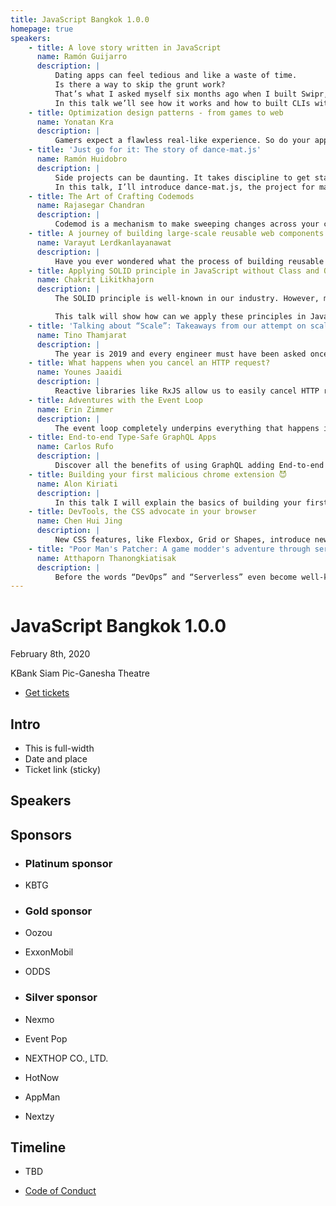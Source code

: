 ```yaml
---
title: JavaScript Bangkok 1.0.0
homepage: true
speakers:
    - title: A love story written in JavaScript
      name: Ramón Guijarro
      description: |
          Dating apps can feel tedious and like a waste of time.
          Is there a way to skip the grunt work?
          That’s what I asked myself six months ago when I built Swipr, a tool written in JavaScript that does the swiping for you.
          In this talk we’ll see how it works and how to built CLIs with Node along the way.
    - title: Optimization design patterns - from games to web
      name: Yonatan Kra
      description: |
          Gamers expect a flawless real-like experience. So do your applications users. Utilizing techniques that are heavily used in games, can help you boost your app’s performance and also save you money in cloud expanses. We’ll see how you can save on CPU, memory and bandwidth with these techniques.
    - title: 'Just go for it: The story of dance-mat.js'
      name: Ramón Huidobro
      description: |
          Side projects can be daunting. It takes discipline to get started, and even more so to finish.
          In this talk, I’ll introduce dance-mat.js, the project for making a Dance Dance Revolution controller with a yoga mat, a Raspberry Pi, conductive paint, and Node.js.
    - title: The Art of Crafting Codemods
      name: Rajasegar Chandran
      description: |
          Codemod is a mechanism to make sweeping changes across your code with ease and effectiveness, assisting in large-scale migrations of the code-base. This can be performed through automated tools such as jscodeshift.
    - title: A journey of building large-scale reusable web components
      name: Varayut Lerdkanlayanawat
      description: |
          Have you ever wondered what the process of building reusable web components that are used by 200+ developer teams looks like? In this talk, you will be walked through all aspects that need to be considered while designing and implementing reusable web components along with fun real-world examples.
    - title: Applying SOLID principle in JavaScript without Class and Object
      name: Chakrit Likitkhajorn
      description: |
          The SOLID principle is well-known in our industry. However, most of the articles, books, and examples are based on traditional Object-oriented language constructs.

          This talk will show how can we apply these principles in Javascript where classes are not necessary nor encouraged.
    - title: 'Talking about “Scale”: Takeaways from our attempt on scaling a small system in the Gojek Universe'
      name: Tino Thamjarat
      description: |
          The year is 2019 and every engineer must have been asked once to build a “scalable” system. I will be telling the story of our team journey in building a financial system that serves 20X traffic in less than a year. Engineering practices, wrong (and right!) decisions, process improvement and more!
    - title: What happens when you cancel an HTTP request?
      name: Younes Jaaidi
      description: |
          Reactive libraries like RxJS allow us to easily cancel HTTP requests but is that really efficient? What really happens on the back-end? Is it possible to propagate the cancelation from the front-end through our microservices and cancel the database query?
    - title: Adventures with the Event Loop
      name: Erin Zimmer
      description: |
          The event loop completely underpins everything that happens in the browser. Yet many developers know very little about it. This talk will help them better understand the nitty-gritty of what’s really going on when you create a Promise, add an event listener, or request an animation frame.
    - title: End-to-end Type-Safe GraphQL Apps
      name: Carlos Rufo
      description: |
          Discover all the benefits of using GraphQL adding End-to-end Type-Safety to your app with this live-coding talk. At the end of such, you’ll want to refactor your codebase in order to take all the advantages of TypeScript, GraphQL & React working together on a SpaceX demo 🚀
    - title: Building your first malicious chrome extension 😈
      name: Alon Kiriati
      description: |
          In this talk I will explain the basics of building your first chrome extension, in just a couple of minutes! It takes few more lines to turn it into a malicious one. The main purpose here is not to turn you into a hacker, but to increase awareness to these “small” and “harmless” plugins.
    - title: DevTools, the CSS advocate in your browser
      name: Chen Hui Jing
      description: |
          New CSS features, like Flexbox, Grid or Shapes, introduce new properties that can sometimes be complicated to people who are encountering them for the first time. This talk will introduce DevTools features that can help us understand what’s going on, and make it less intimidating to try out new CSS.
    - title: "Poor Man's Patcher: A game modder's adventure through serverless sea without money"
      name: Atthaporn Thanongkiatisak
      description: |
          Before the words “DevOps” and “Serverless” even become well-known, I, as a hobbyist Game Modder, was trying to achieve these 2 things using JavaScript and a lot of free services for my mod distribution patcher app. In this talk, I’ll walk you through how I did it and what’s my thinking behind.
---
```


# JavaScript Bangkok 1.0.0

February 8th, 2020

KBank Siam Pic-Ganesha Theatre

-   [Get tickets](https://javascriptbangkok.com/tickets)

## Intro

-   This is full-width
-   Date and place
-   Ticket link (sticky)

## Speakers

<SpeakerList :speakers="$page.frontmatter.speakers"></SpeakerList>

## Sponsors

<SponsorList></SponsorList>

-   ### Platinum sponsor

-   KBTG

-   ### Gold sponsor

-   Oozou
-   ExxonMobil
-   ODDS

-   ### Silver sponsor

-   Nexmo
-   Event Pop
-   NEXTHOP CO., LTD.
-   HotNow
-   AppMan
-   Nextzy

## Timeline

-   TBD

-   [Code of Conduct](./code-of-conduct/README.md)

<script>
import SpeakerList from './components/SpeakerList.vue'
import SponsorList from './components/SponsorList.vue'

export default {
  components: { SpeakerList, SponsorList }
}
</script>